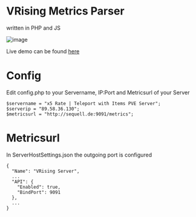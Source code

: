 # VRising Metrics Parser
written in PHP and JS

![image](https://github.com/taro222/vrising-metrics/assets/25179142/e38d0d6e-5ad1-45c9-8f66-e0315e00d820)

Live demo can be found [here](https://vr.sequell.de/)
# Config
Edit config.php to your Servername, IP:Port and Metricsurl of your Server
```
$servername = "x5 Rate | Teleport with Items PVE Server";
$serverip = "89.58.36.130";
$metricsurl = "http://sequell.de:9091/metrics";
```
# Metricsurl
In ServerHostSettings.json the outgoing port is configured
```
{
  "Name": "VRising Server",
  ...
  "API": {
    "Enabled": true,
    "BindPort": 9091
  },
  ...
}
```

